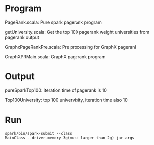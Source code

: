 # Program

PageRank.scala: Pure spark pagerank program

getUniversity.scala: Get the top 100 pagerank weight universities from pagerank output

GraphxPageRankPre.scala: Pre processing for GraphX pageranl

GraphXPRMain.scala: GraphX pagerank program

# Output

pureSparkTop100: iteration time of pagerank is 10

Top100University: top 100 univervisity, iteration time also 10

# Run
```
spark/bin/spark-submit --class
MainClass --driver-memory 3g(must larger than 2g) jar args
```
